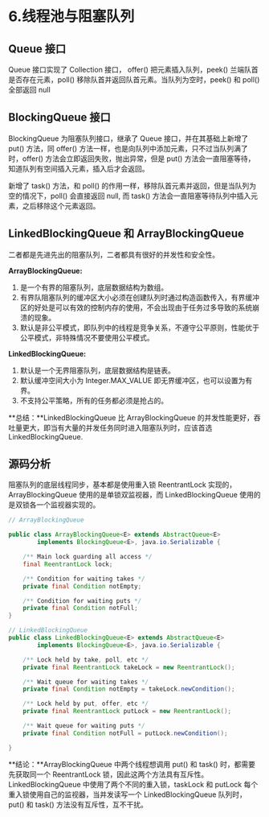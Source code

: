 # 6.线程池与阻塞队列

## Queue 接口

Queue 接口实现了 Collection 接口， offer() 把元素插入队列，peek() 兰端队首是否存在元素，poll() 移除队首并返回队首元素。当队列为空时，peek() 和 poll() 全部返回 null

## BlockingQueue 接口

BlockingQueue 为阻塞队列接口，继承了 Queue 接口，并在其基础上新增了 put() 方法，同 offer() 方法一样，也是向队列中添加元素，只不过当队列满了时，offer() 方法会立即返回失败，抛出异常，但是 put() 方法会一直阻塞等待，知道队列有空间插入元素，插入后才会返回。

新增了 task() 方法，和 poll() 的作用一样，移除队首元素并返回，但是当队列为空的情况下，poll() 会直接返回 null, 而 task() 方法会一直阻塞等待队列中插入元素，之后移除这个元素返回。


## LinkedBlockingQueue 和 ArrayBlockingQueue

二者都是先进先出的阻塞队列，二者都具有很好的并发性和安全性。

**ArrayBlockingQueue:**
1. 是一个有界的阻塞队列，底层数据结构为数组。
2. 有界队阻塞队列的缓冲区大小必须在创建队列时通过构造函数传入，有界缓冲区的好处是可以有效的控制内存的使用，不会出现由于任务过多导致的系统崩溃的现象。
3. 默认是非公平模式，即队列中的线程是竞争关系，不遵守公平原则，性能优于公平模式，非特殊情况不要使用公平模式。

**LinkedBlockingQueue:**
1. 默认是一个无界阻塞队列，底层数据结构是链表。
2. 默认缓冲空间大小为 Integer.MAX_VALUE  即无界缓冲区，也可以设置为有界。
3. 不支持公平策略，所有的任务都必须是抢占的。

**总结：**LinkedBlockingQueue 比 ArrayBlockingQueue 的并发性能更好，吞吐量更大，即当有大量的并发任务同时进入阻塞队列时，应该首选 LinkedBlockingQueue.

## 源码分析

阻塞队列的底层线程同步，基本都是使用重入锁 ReentrantLock 实现的，ArrayBlockingQueue 使用的是单锁双监视器，而 LinkedBlockingQueue 使用的是双锁各一个监视器实现的。

```java
// ArrayBlockingQueue

public class ArrayBlockingQueue<E> extends AbstractQueue<E>
        implements BlockingQueue<E>, java.io.Serializable {

    /** Main lock guarding all access */
    final ReentrantLock lock;

    /** Condition for waiting takes */
    private final Condition notEmpty;

    /** Condition for waiting puts */
    private final Condition notFull;
}
```

```java
// LinkedBlockingQueue
public class LinkedBlockingQueue<E> extends AbstractQueue<E>
        implements BlockingQueue<E>, java.io.Serializable {

    /** Lock held by take, poll, etc */
    private final ReentrantLock takeLock = new ReentrantLock();

    /** Wait queue for waiting takes */
    private final Condition notEmpty = takeLock.newCondition();

    /** Lock held by put, offer, etc */
    private final ReentrantLock putLock = new ReentrantLock();

    /** Wait queue for waiting puts */
    private final Condition notFull = putLock.newCondition();

}
```

**结论：**ArrayBlockingQueue 中两个线程想调用 put() 和 task() 时，都需要先获取同一个 ReentrantLock 锁，因此这两个方法具有互斥性。
LinkedBlockingQueue 中使用了两个不同的重入锁，taskLock 和 putLock 每个重入锁使用自己的监视器，当并发读写一个 LinkedBlockingQueue 队列时，put() 和 task() 方法没有互斥性，互不干扰。


